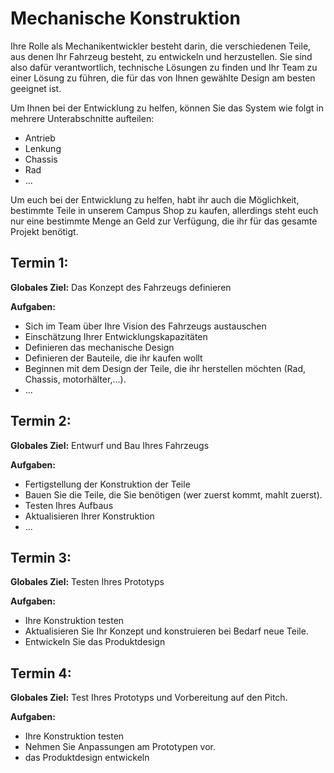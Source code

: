 # Mechanische Konstruktion

Ihre Rolle als Mechanikentwickler besteht darin, die verschiedenen Teile, aus denen Ihr Fahrzeug besteht, zu entwickeln und herzustellen. 
Sie sind also dafür verantwortlich, technische Lösungen zu finden und Ihr Team zu einer Lösung zu führen, die für das von Ihnen gewählte Design am besten geeignet ist.

Um Ihnen bei der Entwicklung zu helfen, können Sie das System wie folgt in mehrere Unterabschnitte aufteilen:

- Antrieb
- Lenkung
- Chassis 
- Rad
- ...

Um euch bei der Entwicklung zu helfen, habt ihr auch die Möglichkeit, bestimmte Teile in unserem Campus Shop zu kaufen, allerdings steht euch nur eine bestimmte Menge an Geld zur Verfügung, die ihr für das gesamte Projekt benötigt.

## Termin 1:
**Globales Ziel:** Das Konzept des Fahrzeugs definieren

**Aufgaben:**
- Sich im Team über Ihre Vision des Fahrzeugs austauschen
- Einschätzung Ihrer Entwicklungskapazitäten
- Definieren das mechanische Design
- Definieren der Bauteile, die ihr kaufen wollt 
- Beginnen mit dem Design der Teile, die ihr herstellen möchten (Rad, Chassis, motorhälter,...).
- ...

## Termin 2:
**Globales Ziel:** Entwurf und Bau Ihres Fahrzeugs

**Aufgaben:**
- Fertigstellung der Konstruktion der Teile
- Bauen Sie die Teile, die Sie benötigen (wer zuerst kommt, mahlt zuerst).
- Testen Ihres Aufbaus
- Aktualisieren Ihrer Konstruktion
- ...

## Termin 3:
**Globales Ziel:** Testen Ihres Prototyps

**Aufgaben:**
- Ihre Konstruktion testen
- Aktualisieren Sie Ihr Konzept und konstruieren bei Bedarf neue Teile.
- Entwickeln Sie das Produktdesign

## Termin 4:
**Globales Ziel:** Test Ihres Prototyps und Vorbereitung auf den Pitch.

**Aufgaben:**
- Ihre Konstruktion testen
- Nehmen Sie Anpassungen am Prototypen vor.
- das Produktdesign entwickeln